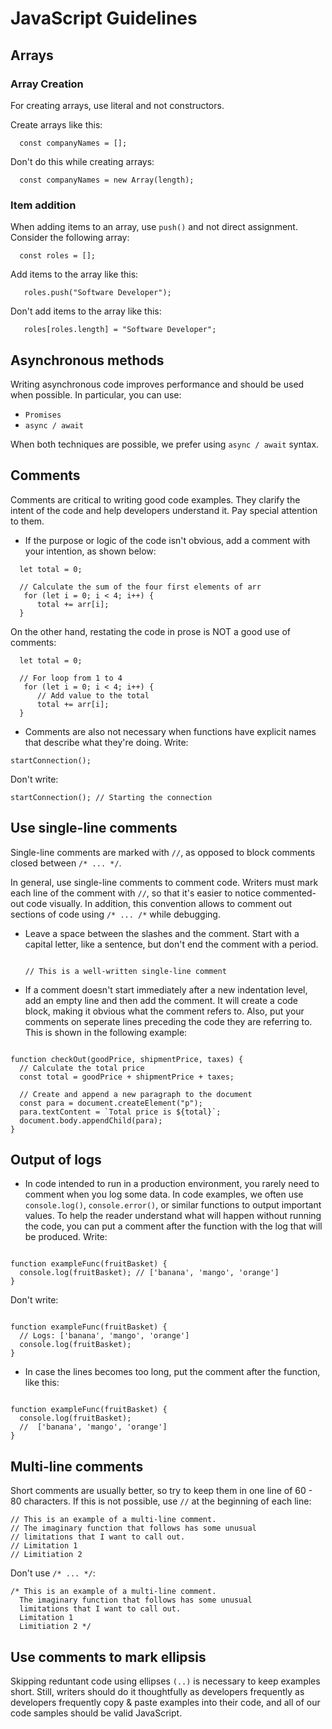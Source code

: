 # JavaScript Guidelines

## Arrays

### Array Creation
For creating arrays, use literal and not constructors.

Create arrays like this:

```
  const companyNames = [];

```

Don't do this while creating arrays:

```
  const companyNames = new Array(length);

```

### Item addition
When adding items to an array, use `push()` and not direct assignment. Consider the following array:

```
  const roles = [];

```

Add items to the array like this:

```
   roles.push("Software Developer");

```

Don't add items to the array like this:

```
   roles[roles.length] = "Software Developer";

```

## Asynchronous methods

Writing asynchronous code improves performance and should be used when possible. In particular, you can use:
* `Promises`
* `async / await`

When both techniques are possible, we prefer using `async / await` syntax.

## Comments
Comments are critical to writing good code examples. They clarify the intent of the code and help developers understand it. Pay special attention to them.

* If the purpose or logic of the code isn't obvious, add a comment with your intention, as shown below:


```
  let total = 0;

  // Calculate the sum of the four first elements of arr
   for (let i = 0; i < 4; i++) {
      total += arr[i];
  }

```

On the other hand, restating the code in prose is NOT a good use of comments:


```
  let total = 0;

  // For loop from 1 to 4
   for (let i = 0; i < 4; i++) {
      // Add value to the total
      total += arr[i];
  }

```

* Comments are also not necessary when functions have explicit names that describe what they're doing. Write:
  
```
startConnection();

```

Don't write:

```
startConnection(); // Starting the connection

```

## Use single-line comments
Single-line comments are marked with `//`, as opposed to block comments closed between `/* ... */`.

In general, use single-line comments to comment code. Writers must mark each line of the comment with `//`, so that it's easier to notice commented-out code visually. In addition, this convention allows to comment out sections of code using `/* ... /*` while debugging.

* Leave a space between the slashes and the comment. Start with a capital letter, like a sentence, but don't end the comment with a period.

  ```
  
  // This is a well-written single-line comment
  
  ```

* If a comment doesn't start immediately after a new indentation level, add an empty line and then add the comment. It will create a code block, making it obvious what the comment refers to.
Also, put your comments on seperate lines preceding the code they are referring to. This is shown in the following example:

```

function checkOut(goodPrice, shipmentPrice, taxes) {
  // Calculate the total price
  const total = goodPrice + shipmentPrice + taxes;

  // Create and append a new paragraph to the document
  const para = document.createElement("p");
  para.textContent = `Total price is ${total}`;
  document.body.appendChild(para);
}

```


## Output of logs
* In code intended to run in a production environment, you rarely need to comment when you log some data. In code examples, we often use `console.log()`, `console.error()`, or similar functions to output important values. To help the reader understand what will happen without running the code, you can put a comment after the function with the log that will be produced. Write:


```

function exampleFunc(fruitBasket) {
  console.log(fruitBasket); // ['banana', 'mango', 'orange']
}

```

Don't write:

```

function exampleFunc(fruitBasket) {
  // Logs: ['banana', 'mango', 'orange']
  console.log(fruitBasket); 
}

```

* In case the lines becomes too long, put the comment after the function, like this:

```

function exampleFunc(fruitBasket) {
  console.log(fruitBasket);
  //  ['banana', 'mango', 'orange']
}

```


## Multi-line comments
Short comments are usually better, so try to keep them in one line of 60 - 80 characters. If this is not possible, use `//` at the beginning of each line:

```
// This is an example of a multi-line comment.
// The imaginary function that follows has some unusual
// limitations that I want to call out.
// Limitation 1
// Limitiation 2

```
Don't use `/* ... */`:

```
/* This is an example of a multi-line comment.
  The imaginary function that follows has some unusual
  limitations that I want to call out.
  Limitation 1
  Limitiation 2 */

```


## Use comments to mark ellipsis
Skipping reduntant code using ellipses `(..)` is necessary to keep examples short. Still, writers should do it thoughtfully as developers frequently as developers frequently copy & paste examples into their code, and all of our code samples should be valid JavaScript.
